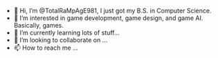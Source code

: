 - 👋 Hi, I’m @TotalRaMpAgE981, I just got my B.S. in Computer Science.
- 👀 I’m interested in game development, game design, and game AI. Basically, games.
- 🌱 I’m currently learning lots of stuff...
- 💞️ I’m looking to collaborate on ...
- 📫 How to reach me ... 

<!---
TotalRaMpAgE981/TotalRaMpAgE981 is a ✨ special ✨ repository because its `README.md` (this file) appears on your GitHub profile.
You can click the Preview link to take a look at your changes.
--->
